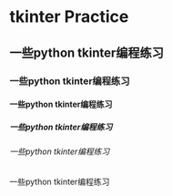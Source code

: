 # tkinter Practice
## 一些python tkinter编程练习
### 一些python tkinter编程练习
#### 一些python tkinter编程练习
##### 一些python tkinter编程练习
###### 一些python tkinter编程练习
一些python tkinter编程练习
